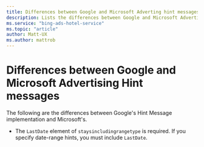 ```yaml
---
title: Differences between Google and Microsoft Adverting hint messages differences
description: Lists the differences between Google and Microsoft Advertising hint messages
ms.service: "bing-ads-hotel-service"
ms.topic: "article"
author: Matt-UX
ms.author: mattrob
---
```


# Differences between Google and Microsoft Advertising Hint messages

The following are the differences between Google's Hint Message implementation and Microsoft's.

- The `LastDate` element of `staysincludingrangetype` is required. If you specify date-range hints, you must include `LastDate`.  
